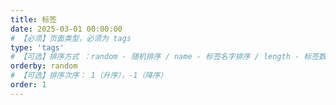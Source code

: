 ```yaml
---
title: 标签
date: 2025-03-01 00:00:00
# 【必须】页面类型，必须为 tags
type: 'tags'
# 【可选】排序方式 ：random - 随机排序 / name - 标签名字排序 / length - 标签数量排序
orderby: random
# 【可选】排序次序： 1（升序），-1（降序）
order: 1
---
```

